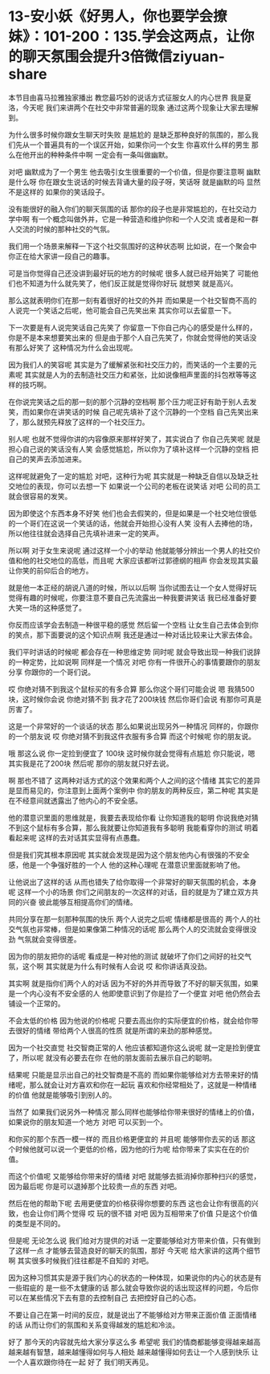 # 13-安小妖《好男人，你也要学会撩妹》：101-200：135.学会这两点，让你的聊天氛围会提升3倍微信ziyuan-share

本节目由喜马拉雅独家播出 教您最巧妙的说话方式征服女人的内心世界 我是夏洛，今天呢 我们来讲两个在社交中非常普遍的现象 通过这两个现象让大家去理解到。

为什么很多时候你跟女生聊天时失败 是尴尬的 是缺乏那种良好的氛围的，那么我们先从一个普遍具有的一个误区开始，如果你问一个女生 你喜欢什么样的男生 那么在他开出的种种条件中啊 一定会有一条叫做幽默。

对吧 幽默成为了一个男生 他去吸引女生很重要的一个价值，但是你要注意啊 幽默是什么呀 你在跟女生说话的时候去背诵大量的段子呀，笑话呀 就是幽默的吗 显然不是这样的 如果你的笑话段子。

没有能很好的融入你们的聊天氛围的话 那你的段子也是非常尴尬的，在社交动力学中啊 有一个概念叫做外并，它是一种营造和维护你和一个人交流 或者是和一群人交流的时候的那种社交的气氛。

我们用一个场景来解释一下这个社交氛围好的这种状态啊 比如说，在一个聚会中 你正在给大家讲一段自己的趣事。

可是当你觉得自己还没讲到最好玩的地方的时候呢 很多人就已经开始笑了 可能他们也不知道为什么就先笑了，他们反正就是觉得你好玩 就想笑 就是高兴。

那么这就表明你们在那一刻有着很好的社交的外并 而如果是一个社交智商不高的人说完一个笑话之后呢，他可能会自己先笑出来 其实你可以去留意一下。

下一次要是有人说完笑话自己先笑了 你留意一下你自己内心的感受是什么样的，你是不是本来想要笑出来的 但是由于那个人自己先笑了，你就会觉得他的笑话没有那么好笑了 这种情况为什么会出现呢。

因为我们人的笑容呢 其实是为了缓解紧张和社交压力的，而笑话的一个主要的元素呢 其实就是人为的去制造社交压力和紧张，比如说像相声里面的抖包袱等等这样的技巧啊。

在你说完笑话之后的那一刻的那个沉静的空档啊 那个压力呢正好有助于别人去发笑，而如果你在讲笑话的时候 自己呢先填补了这个沉静的一个空档 自己先笑出来了，那么就预先释放了这样的一个社交压力。

别人呢 也就不觉得你讲的内容像原来那样好笑了，其实说白了 你自己先笑呢 就是担心自己说的笑话没有人笑 会感觉尴尬，所以你为了填补这样一个沉静的空档 把自己的笑声去添加进来。

这样呢就避免了一定的尴尬 对吧，这种行为呢 其实就是一种缺乏自信以及缺乏社交地位的表现，你可以去想一下 如果说一个公司的老板在说笑话 对吧 公司的员工就会很容易的发笑。

因为即使这个东西本身不好笑 他们也会去假笑的，但是如果是一个社交地位很低的一个哥们在这说一个笑话的话，他就会开始担心没有人笑 没有人去捧他的场，所以他往往就会选择自己先填补进来一定的笑声。

所以啊 对于女生来说呢 通过这样一个小的举动 他就能够分辨出一个男人的社交价值和他的社交地位的高低，而且呢 大家应该都听过郭德纲的相声 你会发现其实最让你笑的前仰后合的地方。

就是他一本正经的胡说八道的时候，所以以后啊 当你试图去让一个女人觉得好玩 觉得有趣的时候呢，你要注意不要自己先流露出一种我要讲笑话 我已经准备好要大笑一场的这种感觉了。

你反而应该学会去制造一种很平稳的感觉 然后留一个空档 让女生自己去体会到你的笑点，那下面要说的这个知识点啊 我还是通过一种对话比较来让大家去体会。

我们平时讲话的时候呢 都会存在一种思维定势 同时呢 就会导致出现一种我们说辞的一种定势，比如说啊 同样是一个情况 对吧 你有一件很开心的事情要跟你的朋友分享 你跟你的一个哥们说。

哎 你绝对猜不到我这个鼠标买的有多合算 那么你这个哥们可能会说 嗯 我猜500块，这时候你会说 你绝对猜不到 我才花了200块钱 然后你哥们会说 有那你可真是厉害了。

这是一个非常好的一个谈话的状态 那么如果说出现另外一种情况 同样的，你跟你的一个朋友说 哎 你绝对猜不到我这件衣服有多合算 而这个时候呢 你的朋友说。

哦 那这么说 你一定捡到便宜了 100块 这时候你就会觉得有点尴尬 你只能说，嗯 其实我是花了200块 然后呢 那你的朋友就只好去说。

啊 那也不错了 这两种对话方式的这个效果和两个人之间的这个情绪 其实它的差异是显而易见的，你注意到上面两个案例中 你的朋友的两种反应，第二种呢 其实是在不经意间就透露出了他内心的不安全感。

他的潜意识里面的思维就是，我要去表现给你看 让你知道我的聪明 你说我绝对猜不到这个鼠标有多合算，那么我就要让你知道我有多聪明 我能看穿你的测试 明着看起来呢 这样的去对话其实显得有点愚蠢。

但是我们究其根本原因呢 其实就会发现是因为这个朋友他内心有很强的不安全感，他是一个争强好胜的一个人 他的这种心理呢 在潜意识里面就影响了他。

让他说出了这样的话 从而也错失了给你取得一个非常好的聊天氛围的机会，本身呢 这样一个小的场景 你们之间朋友的一次这样的对话，目的就是为了建立双方共同的兴奋 彼此能够互相提高你们的情绪。

共同分享在那一刻那种氛围的快乐 两个人说完之后呢 情绪都是很高的 两个人的社交气氛也非常棒，但是如果像第二种情况的话呢 那么两个人的交流就会变得很没劲 气氛就会变得很差。

因为你的朋友把你的话呢 看成是一种对他的测试 就破坏了你们之间好的社交气氛，这个啊 其实就是为什么有时候有人会说 哎 和你讲话真没劲。

其实啊 就是指你们两个人的对话 因为不好的外并而导致了不好的聊天氛围，如果是一个内心没有不安全感的人 他即使意识到了你是捡了一个便宜 对吧 他仍然会去铺设一个正常的。

不会太低的价格 因为他说的价格呢 只要去高出你的实际便宜的价格，就会给你带去很好的情绪 带给两个人很高的性质 就是所谓的来劲的那种感觉。

因为一个社交直觉 社交智商正常的人 他应该都知道你这么说呢 就一定是捡到便宜了，所以呢 就没有必要去在你 在他的朋友面前去展示自己的聪明。

结果呢 只能是显示出自己的社交智商是不高的 而如果你能够给对方去带来好的情绪呢，那么就会让对方喜欢和你在一起玩 喜欢和你经常相处了，这就是一种情绪的价值 他就是能够吸引到别人的。

当然了 如果我们说另外一种情况 那么同样也能够给你带来很好的情绪上的价值，如果说你的朋友知道一个地方 对吧 可以买到一个。

和你买的那个东西一模一样的 而且价格更便宜的 并且呢 能够带你去买的话 那这个时候他就可以说一个更低的价格，因为他的行为呢 给你带来了实实在在的价值。

而这个价值呢 又能够给你带来好的情绪 对吧 就能够去抵消掉你那种扫兴的感觉，因为最后呢 你是可以退掉那个比较贵一点的东西 对吧。

然后在他的帮助下呢 去用更便宜的价格获得你想要的东西 这也会让你有很高的兴致，也会让你们两个觉得 哎 玩的很不错 对吧 因为互相带来了价值 只是这个价值的类型是不同的。

但是呢 无论怎么说 我们给对方提供的对话 一定要能够给对方带来价值，只有做到了这样一点 才能够去营造良好的聊天的氛围，那好 今天呢 给大家讲的这两个细节啊 其实很多时候我们往往都是不自知的 对吧。

因为这种习惯其实是源于我们内心的状态的一种体现，如果说你的内心的状态是有一些瑕疵的 是一些不太健康的话 那么就会导致你说的话出现这样的问题，今后你可以在某些情况下去有意的去控制自己 去把控好自己的心态。

不要让自己在第一时间的反应，就是说出了不能够给对方带来正面价值 正面情绪的话 从而让你们的氛围和关系变得越发的尴尬和冷淡。

好了 那今天的内容就先给大家分享这么多 希望呢 我们的情商都能够变得越来越高 越来越有智慧，越来越懂得如何与人相处 越来越懂得如何去让一个人感到快乐 让一个人喜欢跟你待在一起 好了 我们明天再见。

